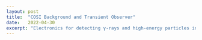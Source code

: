 ```yaml
---
layout: post
title:  "COSI Background and Transient Observer"
date:   2022-04-30
excerpt: "Electronics for detecting γ-rays and high-energy particles in orbit"
---
```


